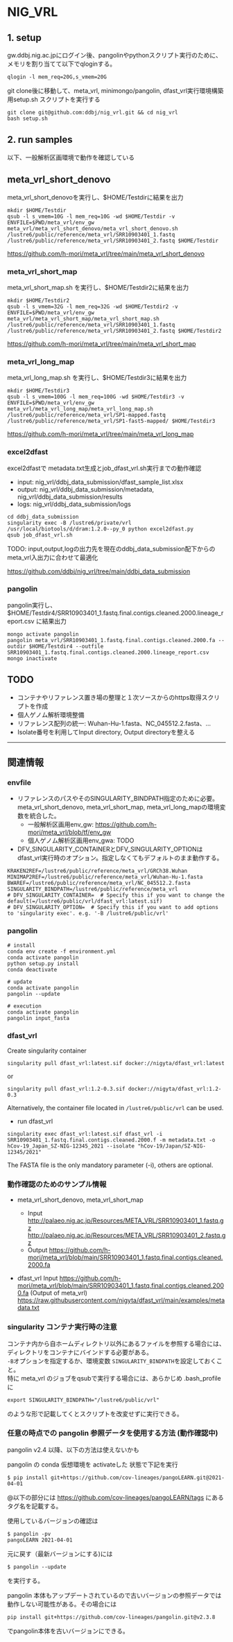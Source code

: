 # NIG_VRL

## 1. setup

gw.ddbj.nig.ac.jpにログイン後、pangolinやpythonスクリプト実行のために、メモリを割り当てて以下でqloginする。
```
qlogin -l mem_req=20G,s_vmem=20G
```

git clone後に移動して、meta_vrl, minimongo/pangolin, dfast_vrl実行環境構築用setup.sh スクリプトを実行する

```
git clone git@github.com:ddbj/nig_vrl.git && cd nig_vrl
bash setup.sh
```

## 2. run samples

以下、一般解析区画環境で動作を確認している

## meta_vrl_short_denovo
meta_vrl_short_denovoを実行し、$HOME/Testdirに結果を出力

```
mkdir $HOME/Testdir
qsub -l s_vmem=10G -l mem_req=10G -wd $HOME/Testdir -v ENVFILE=$PWD/meta_vrl/env_gw meta_vrl/meta_vrl_short_denovo/meta_vrl_short_denovo.sh /lustre6/public/reference/meta_vrl/SRR10903401_1.fastq /lustre6/public/reference/meta_vrl/SRR10903401_2.fastq $HOME/Testdir
```
https://github.com/h-mori/meta_vrl/tree/main/meta_vrl_short_denovo

### meta_vrl_short_map
meta_vrl_short_map.sh を実行し、$HOME/Testdir2に結果を出力

```
mkdir $HOME/Testdir2
qsub -l s_vmem=32G -l mem_req=32G -wd $HOME/Testdir2 -v ENVFILE=$PWD/meta_vrl/env_gw meta_vrl/meta_vrl_short_map/meta_vrl_short_map.sh /lustre6/public/reference/meta_vrl/SRR10903401_1.fastq /lustre6/public/reference/meta_vrl/SRR10903401_2.fastq $HOME/Testdir2
```
https://github.com/h-mori/meta_vrl/tree/main/meta_vrl_short_map

### meta_vrl_long_map
meta_vrl_long_map.sh を実行し、$HOME/Testdir3に結果を出力
```
mkdir $HOME/Testdir3
qsub -l s_vmem=100G -l mem_req=100G -wd $HOME/Testdir3 -v ENVFILE=$PWD/meta_vrl/env_gw meta_vrl/meta_vrl_long_map/meta_vrl_long_map.sh /lustre6/public/reference/meta_vrl/SP1-mapped.fastq /lustre6/public/reference/meta_vrl/SP1-fast5-mapped/ $HOME/Testdir3
```
https://github.com/h-mori/meta_vrl/tree/main/meta_vrl_long_map

### excel2dfast
excel2dfastで metadata.txt生成とjob_dfast_vrl.sh実行までの動作確認
* input: nig_vrl/ddbj_data_submission/dfast_sample_list.xlsx
* output: nig_vrl/ddbj_data_submission/metadata, nig_vrl/ddbj_data_submission/results
* logs: nig_vrl/ddbj_data_submission/logs

```
cd ddbj_data_submission
singularity exec -B /lustre6/private/vrl /usr/local/biotools/d/dram:1.2.0--py_0 python excel2dfast.py
qsub job_dfast_vrl.sh
```
TODO: input,output,logの出力先を現在のddbj_data_submission配下からのmeta_vrl入出力に合わせて最適化

https://github.com/ddbj/nig_vrl/tree/main/ddbj_data_submission

### pangolin

pangolin実行し、$HOME/Testdir4/SRR10903401_1.fastq.final.contigs.cleaned.2000.lineage_report.csv に結果出力

```
mongo activate pangolin
pangolin meta_vrl/SRR10903401_1.fastq.final.contigs.cleaned.2000.fa --outdir $HOME/Testdir4 --outfile SRR10903401_1.fastq.final.contigs.cleaned.2000.lineage_report.csv
mongo inactivate
```

## TODO
* コンテナやリファレンス置き場の整理と１次ソースからのhttps取得スクリプトを作成
* 個人ゲノム解析環境整備
* リファレンス配列の統一: Wuhan-Hu-1.fasta、NC_045512.2.fasta、...
* Isolate番号を利用してInput directory, Output directoryを整える

---
## 関連情報
### envfile
* リファレンスのパスやそのSINGULARITY_BINDPATH指定のために必要。meta_vrl_short_denovo, meta_vrl_short_map, meta_vrl_long_mapの環境変数を統合した。
   * 一般解析区画用env_gw: https://github.com/h-mori/meta_vrl/blob/tf/env_gw
   * 個人ゲノム解析区画用env_gwa: TODO
* DFV_SINGULARITY_CONTAINERとDFV_SINGULARITY_OPTIONはdfast_vrl実行時のオプション。指定しなくてもデフォルトのまま動作する。 


```
KRAKEN2REF=/lustre6/public/reference/meta_vrl/GRCh38.Wuhan
MINIMAP2REF=/lustre6/public/reference/meta_vrl/Wuhan-Hu-1.fasta
BWAREF=/lustre6/public/reference/meta_vrl/NC_045512.2.fasta
SINGULARITY_BINDPATH=/lustre6/public/reference/meta_vrl
# DFV_SINGULARITY_CONTAINER=  # Specify this if you want to change the default(=/lustre6/public/vrl/dfast_vrl:latest.sif)
# DFV_SINGULARITY_OPTION=  # Specify this if you want to add options to 'singularity exec'. e.g. '-B /lustre6/public/vrl'
```

### pangolin
```
# install
conda env create -f environment.yml
conda activate pangolin
python setup.py install
conda deactivate
    
# update
conda activate pangolin
pangolin --update

# execution
conda activate pangolin
pangolin input_fasta
```

### dfast_vrl
Create singularity container 
```
singularity pull dfast_vrl:latest.sif docker://nigyta/dfast_vrl:latest
```
or
```
singularity pull dfast_vrl:1.2-0.3.sif docker://nigyta/dfast_vrl:1.2-0.3
```
Alternatively, the container file located in `/lustre6/public/vrl` can be used. 

* run dfast_vrl
```
singularity exec dfast_vrl:latest.sif dfast_vrl -i SRR10903401_1.fastq.final.contigs.cleaned.2000.f -m metadata.txt -o hCov-19_Japan_SZ-NIG-12345_2021 --isolate "hCov-19/Japan/SZ-NIG-12345/2021"
```
The FASTA file is the only mandatory parameter (-i), others are optional.

### 動作確認のためのサンプル情報
* meta_vrl_short_denovo, meta_vrl_short_map
   * Input 
http://palaeo.nig.ac.jp/Resources/META_VRL/SRR10903401_1.fastq.gz
http://palaeo.nig.ac.jp/Resources/META_VRL/SRR10903401_2.fastq.gz
   * Output
https://github.com/h-mori/meta_vrl/blob/main/SRR10903401_1.fastq.final.contigs.cleaned.2000.fa  

* dfast_vrl Input
https://github.com/h-mori/meta_vrl/blob/main/SRR10903401_1.fastq.final.contigs.cleaned.2000.fa (Output of meta_vrl)  
https://raw.githubusercontent.com/nigyta/dfast_vrl/main/examples/metadata.txt  


### singularity コンテナ実行時の注意  
コンテナ内から自ホームディレクトリ以外にあるファイルを参照する場合には、ディレクトリをコンテナにバインドする必要がある。  
`-B`オプションを指定するか、環境変数 `SINGULARITY_BINDPATH`を設定しておくこと。  
特に meta_vrl のジョブをqsubで実行する場合には、あらかじめ .bash_profile に

```
export SINGULARITY_BINDPATH="/lustre6/public/vrl"
```

のような形で記載してくとスクリプトを改変せずに実行できる。

### 任意の時点での pangolin 参照データを使用する方法 (動作確認中)

pangolin v2.4 以降、以下の方法は使えないかも

pangolin の conda 仮想環境を activateした 状態で下記を実行

```
$ pip install git+https://github.com/cov-lineages/pangoLEARN.git@2021-04-01
```
@以下の部分には https://github.com/cov-lineages/pangoLEARN/tags にあるタグ名を記載する。

使用しているバージョンの確認は
```
$ pangolin -pv                                                             
pangoLEARN 2021-04-01
```

元に戻す（最新バージョンにする)には
```
$ pangolin --update
```
を実行する。

pangolin 本体もアップデートされているので古いバージョンの参照データでは動作しない可能性がある。その場合には
```
pip install git+https://github.com/cov-lineages/pangolin.git@v2.3.8
```
でpangolin本体を古いバージョンにできる。
